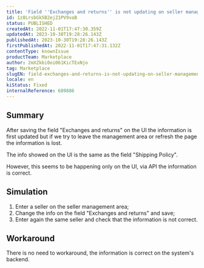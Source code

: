 ```yaml
---
title: 'Field ''Exchanges and returns'' is not updating on seller management UI after save'
id: 1z8LrsbGk5B2ejZ1PV9vaB
status: PUBLISHED
createdAt: 2022-11-01T17:47:30.359Z
updatedAt: 2023-10-30T19:28:26.143Z
publishedAt: 2023-10-30T19:28:26.143Z
firstPublishedAt: 2022-11-01T17:47:31.132Z
contentType: knownIssue
productTeam: Marketplace
author: 2mXZkbi0oi061KicTExNjo
tag: Marketplace
slugEN: field-exchanges-and-returns-is-not-updating-on-seller-management-ui-after-save
locale: en
kiStatus: Fixed
internalReference: 689886
---
```


## Summary


After saving the field "Exchanges and returns" on the UI the information is first updated but if we try to leave the management area or refresh the page the information is lost.

The info showed on the UI is the same as the field "Shipping Policy".

However, this seems to be happening only on the UI, via API the information is correct.


##

## Simulation



1. Enter a seller on the seller management area;
2. Change the info on the field "Exchanges and returns" and save;
3. Enter again the same seller and check that the information is not correct.


##

## Workaround


There is no need to workaround, the information is correct on the system's backend.





